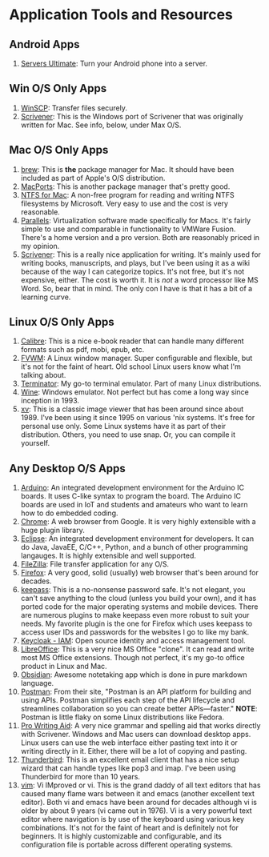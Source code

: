 # Application Tools and Resources

## Android Apps
1. [Servers Ultimate](https://play.google.com/store/apps/details?id=com.icecoldapps.serversultimate): Turn your Android phone into a server. 

## Win O/S Only Apps
1. [WinSCP](https://winscp.net/eng/index.php): Transfer files securely.
1. [Scrivener](https://www.literatureandlatte.com/scrivener/overview): This is the Windows port of Scrivener that was originally written for Mac. See info, below, under Max O/S.

## Mac O/S Only Apps
1. [brew](https://brew.sh/): This is **the** package manager for Mac. It should have been included as part of Apple's O/S distribution.
1. [MacPorts](https://www.macports.org/): This is another package manager that's pretty good.
1. [NTFS for Mac](https://www.paragon-software.com/us/home/ntfs-mac/): A non-free program for reading and writing NTFS filesystems by Microsoft. Very easy to use and the cost is very reasonable.
1. [Parallels](https://www.parallels.com): Virtualization software made specifically for Macs. It's fairly simple to use and comparable in functionality to VMWare Fusion. There's a home version and a pro version. Both are reasonably priced in my opinion. 
1. [Scrivener](https://www.literatureandlatte.com/scrivener/overview): This is a really nice application for writing. It's mainly used for writing books, manuscripts, and plays, but I've been using it as a wiki because of the way I can categorize topics. It's not free, but it's not expensive, either. The cost is worth it. It is *not* a word processor like MS Word. So, bear that in mind. The only con I have is that it has a bit of a learning curve.

## Linux O/S Only Apps
1. [Calibre](https://calibre-ebook.com/): This is a nice e-book reader that can handle many different formats such as pdf, mobi, epub, etc.
1. [FVWM](https://www.fvwm.org/): A Linux window manager. Super configurable and flexible, but it's not for the faint of heart. Old school Linux users know what I'm talking about.
1. [Terminator](https://launchpad.net/terminator): My go-to terminal emulator. Part of many Linux distributions.
1. [Wine](https://www.winehq.org/): Windows emulator. Not perfect but has come a long way since inception in 1993.
1. [xv](https://github.com/haegar/xv): This is a classic image viewer that has been around since about 1989. I've been using it since 1995 on various 'nix systems. It's free for personal use only. Some Linux systems have it as part of their distribution. Others, you need to use snap. Or, you can compile it yourself.

## Any Desktop O/S Apps
1. [Arduino](https://www.arduino.cc/en/software/): An integrated development environment for the Arduino IC boards. It uses C-like syntax to program the board. The Arduino IC boards are used in IoT and students and amateurs who want to learn how to do embedded coding.
1. [Chrome](https://www.google.com/chrome/): A web browser from Google. It is very highly extensible with a huge plugin library.
1. [Eclipse](https://www.eclipse.org/downloads/): An integrated development environment for developers. It can do Java, JavaEE, C/C++, Python, and a bunch of other programming langauges. It is highly extensible and well supported.
1. [FileZilla](https://filezilla-project.org/): File transfer application for any O/S.
1. [Firefox](https://www.mozilla.org/en-US/): A very good, solid (usually) web browser that's been around for decades.
1. [keepass](https://keepass.info/): This is a no-nonsense password safe. It's not elegant, you can't save anything to the cloud (unless you build your own), and it has ported code for the major operating systems and mobile devices. There are numerous plugins to make keepass even more robust to suit your needs. My favorite plugin is the one for Firefox which uses keepass to access user IDs and passwords for the websites I go to like my bank.
1. [Keycloak - IAM](https://www.keycloak.org/index.html): Open source identity and access management tool.
1. [LibreOffice](https://www.libreoffice.org/): This is a very nice MS Office "clone". It can read and write most MS Office extensions. Though not perfect, it's my go-to office product in Linux and Mac.
1. [Obsidian](https://obsidian.md/): Awesome notetaking app which is done in pure markdown language.
1. [Postman](https://www.postman.com/): From their site, "Postman is an API platform for building and using APIs. Postman simplifies each step of the API lifecycle and streamlines collaboration so you can create better APIs—faster." **NOTE**: Postman is little flaky on some Linux distributions like Fedora.
1. [Pro Writing Aid](https://prowritingaid.com/): A very nice grammar and spelling aid that works directly with Scrivener. Windows and Mac users can download desktop apps. Linux users can use the web interface either pasting text into it or writing directly in it. Either, there will be a lot of copying and pasting. 
1. [Thunderbird](https://www.thunderbird.net/en-US/): This is an excellent email client that has a nice setup wizard that can handle types like pop3 and imap. I've been using Thunderbird for more than 10 years.
1. [vim](https://www.vim.org/): Vi IMproved or vi. This is the grand daddy of all text editors that has caused many flame wars between it and emacs (another excellent text editor). Both vi and emacs have been around for decades although vi is older by about 9 years (vi came out in 1976). Vi is a very powerful text editor where navigation is by use of the keyboard using various key combinations. It's not for the faint of heart and is definitely not for beginners. It is highly customizable and configurable, and its configuration file is portable across different operating systems.
